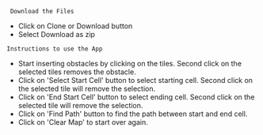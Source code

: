 ``` Download the Files```
- Click on Clone or Download button 
- Select Download as zip 


```Instructions to use the App```

- Start inserting obstacles by clicking on the tiles. Second click on the selected tiles removes the obstacle. 
- Click on 'Select Start Cell' button to select starting cell. Second click on the selected tile will remove the selection. 
- Click on 'End Start Cell' button to select ending cell. Second click on the selected tile will remove the selection. 
- Click on 'Find Path' button to find the path between start and end cell. 
- Click on 'Clear Map' to start over again.
